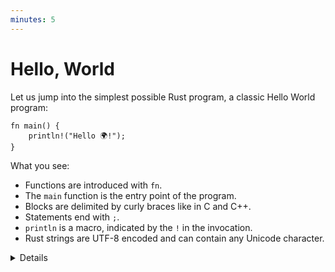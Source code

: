 ```yaml
---
minutes: 5
---
```


# Hello, World

Let us jump into the simplest possible Rust program, a classic Hello World
program:

```rust,editable
fn main() {
    println!("Hello 🌍!");
}
```

What you see:

- Functions are introduced with `fn`.
- The `main` function is the entry point of the program.
- Blocks are delimited by curly braces like in C and C++.
- Statements end with `;`.
- `println` is a macro, indicated by the `!` in the invocation.
- Rust strings are UTF-8 encoded and can contain any Unicode character.

<details>

This slide tries to make the students comfortable with Rust code. They will see
a ton of it over the next four days so we start small with something familiar.

Key points:

- Rust is very much like other languages in the C/C++/Java tradition. It is
  imperative and it doesn't try to reinvent things unless absolutely necessary.

- Rust is modern with full support for Unicode.

- Rust uses macros for situations where you want to have a variable number of
  arguments (no function [overloading](../control-flow-basics/functions.md)).

- `println!` is a macro because it needs to handle an arbitrary number of
  arguments based on the format string, which can't be done with a regular
  function. Otherwise it can be treated like a regular function.

- Rust is multi-paradigm. For example, it has powerful
  [object-oriented programming features](https://doc.rust-lang.org/book/ch17-00-oop.html),
  and, while it is not a functional language, it includes a range of
  [functional concepts](https://doc.rust-lang.org/book/ch13-00-functional-features.html).

</details>
